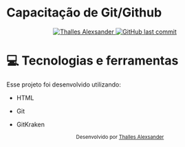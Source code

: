 # Capacitação de Git/Github

<p align="center">	
   <a href="https://www.linkedin.com/in/thalles-alexsander-faria-muzzo-76baa41a9/">
      <img alt="Thalles Alexsander" src="https://img.shields.io/badge/-Thalles Alexsander-FF8000?style=flat&logo=Linkedin&logoColor=white" />
  </a>

  <a href="https://github.com/Alezuzzo/insta-front-followers-bbb/commits/main">
    <img alt="GitHub last commit" src="https://img.shields.io/github/last-commit/Alezuzzo/Muzzoguitars?color=FF8000">
  </a>
  
  # :computer: Tecnologias e ferramentas
  Esse projeto foi desenvolvido utilizando:

- HTML
- Git
- GitKraken

  <div align="center">
  <sub>Desenvolvido por
    <a href="https://github.com/Alezuzzo">Thalles Alexsander</a> 
  </sub>
  </div>

</p>
